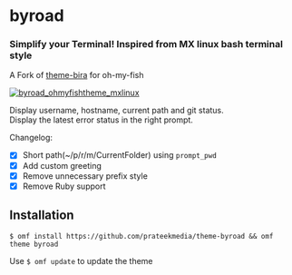 # byroad #
### Simplify your Terminal! Inspired from MX linux bash terminal style ###

A Fork of [theme-bira](https://github.com/oh-my-fish/theme-bira) for oh-my-fish  

[![byroad_ohmyfishtheme_mxlinux](https://user-images.githubusercontent.com/41370460/101329991-19903e00-3898-11eb-8908-98e54a1b7c23.png)](#installation)  

Display username, hostname, current path and git status.  
Display the latest error status in the right prompt. 
  
Changelog:  
- [x] Short path(~/p/r/m/CurrentFolder) using `prompt_pwd`
- [x] Add custom greeting
- [x] Remove unnecessary prefix style  
- [x] Remove Ruby support  

## Installation ##
```
$ omf install https://github.com/prateekmedia/theme-byroad && omf theme byroad
```

Use ``` $ omf update ``` to update the theme
